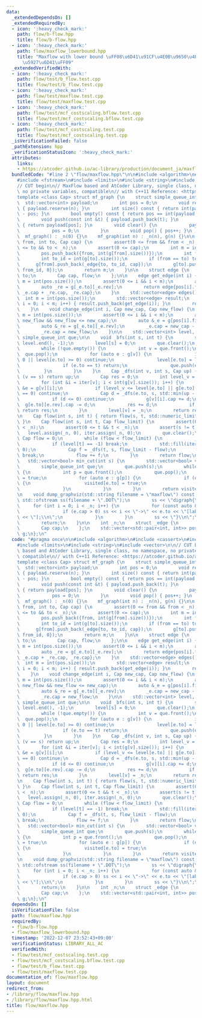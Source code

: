 ```yaml
---
data:
  _extendedDependsOn: []
  _extendedRequiredBy:
  - icon: ':heavy_check_mark:'
    path: flow/b-flow.hpp
    title: flow/b-flow.hpp
  - icon: ':heavy_check_mark:'
    path: flow/maxflow_lowerbound.hpp
    title: "Maxflow with lower bound \uFF08\u6D41\u91CF\u4E0B\u9650\u4ED8\u304D\u6700\
      \u5927\u6D41\uFF09"
  _extendedVerifiedWith:
  - icon: ':heavy_check_mark:'
    path: flow/test/b_flow.test.cpp
    title: flow/test/b_flow.test.cpp
  - icon: ':heavy_check_mark:'
    path: flow/test/maxflow.test.cpp
    title: flow/test/maxflow.test.cpp
  - icon: ':heavy_check_mark:'
    path: flow/test/mcf_costscaling.bflow.test.cpp
    title: flow/test/mcf_costscaling.bflow.test.cpp
  - icon: ':heavy_check_mark:'
    path: flow/test/mcf_costscaling.test.cpp
    title: flow/test/mcf_costscaling.test.cpp
  _isVerificationFailed: false
  _pathExtension: hpp
  _verificationStatusIcon: ':heavy_check_mark:'
  attributes:
    links:
    - https://atcoder.github.io/ac-library/production/document_ja/maxflow.html>
  bundledCode: "#line 2 \"flow/maxflow.hpp\"\n\n#include <algorithm>\n#include <cassert>\n\
    #include <fstream>\n#include <limits>\n#include <string>\n#include <vector>\n\n\
    // CUT begin\n// MaxFlow based and AtCoder Library, single class, no namespace,\
    \ no private variables, compatible\n// with C++11 Reference: <https://atcoder.github.io/ac-library/production/document_ja/maxflow.html>\n\
    template <class Cap> struct mf_graph {\n    struct simple_queue_int {\n      \
    \  std::vector<int> payload;\n        int pos = 0;\n        void reserve(int n)\
    \ { payload.reserve(n); }\n        int size() const { return int(payload.size())\
    \ - pos; }\n        bool empty() const { return pos == int(payload.size()); }\n\
    \        void push(const int &t) { payload.push_back(t); }\n        int &front()\
    \ { return payload[pos]; }\n        void clear() {\n            payload.clear();\n\
    \            pos = 0;\n        }\n        void pop() { pos++; }\n    };\n\n  \
    \  mf_graph() : _n(0) {}\n    mf_graph(int n) : _n(n), g(n) {}\n\n    int add_edge(int\
    \ from, int to, Cap cap) {\n        assert(0 <= from && from < _n);\n        assert(0\
    \ <= to && to < _n);\n        assert(0 <= cap);\n        int m = int(pos.size());\n\
    \        pos.push_back({from, int(g[from].size())});\n        int from_id = int(g[from].size());\n\
    \        int to_id = int(g[to].size());\n        if (from == to) to_id++;\n  \
    \      g[from].push_back(_edge{to, to_id, cap});\n        g[to].push_back(_edge{from,\
    \ from_id, 0});\n        return m;\n    }\n\n    struct edge {\n        int from,\
    \ to;\n        Cap cap, flow;\n    };\n\n    edge get_edge(int i) {\n        int\
    \ m = int(pos.size());\n        assert(0 <= i && i < m);\n        auto _e = g[pos[i].first][pos[i].second];\n\
    \        auto _re = g[_e.to][_e.rev];\n        return edge{pos[i].first, _e.to,\
    \ _e.cap + _re.cap, _re.cap};\n    }\n    std::vector<edge> edges() {\n      \
    \  int m = int(pos.size());\n        std::vector<edge> result;\n        for (int\
    \ i = 0; i < m; i++) { result.push_back(get_edge(i)); }\n        return result;\n\
    \    }\n    void change_edge(int i, Cap new_cap, Cap new_flow) {\n        int\
    \ m = int(pos.size());\n        assert(0 <= i && i < m);\n        assert(0 <=\
    \ new_flow && new_flow <= new_cap);\n        auto &_e = g[pos[i].first][pos[i].second];\n\
    \        auto &_re = g[_e.to][_e.rev];\n        _e.cap = new_cap - new_flow;\n\
    \        _re.cap = new_flow;\n    }\n\n    std::vector<int> level, iter;\n   \
    \ simple_queue_int que;\n\n    void _bfs(int s, int t) {\n        std::fill(level.begin(),\
    \ level.end(), -1);\n        level[s] = 0;\n        que.clear();\n        que.push(s);\n\
    \        while (!que.empty()) {\n            int v = que.front();\n          \
    \  que.pop();\n            for (auto e : g[v]) {\n                if (e.cap ==\
    \ 0 || level[e.to] >= 0) continue;\n                level[e.to] = level[v] + 1;\n\
    \                if (e.to == t) return;\n                que.push(e.to);\n   \
    \         }\n        }\n    }\n    Cap _dfs(int v, int s, Cap up) {\n        if\
    \ (v == s) return up;\n        Cap res = 0;\n        int level_v = level[v];\n\
    \        for (int &i = iter[v]; i < int(g[v].size()); i++) {\n            _edge\
    \ &e = g[v][i];\n            if (level_v <= level[e.to] || g[e.to][e.rev].cap\
    \ == 0) continue;\n            Cap d = _dfs(e.to, s, std::min(up - res, g[e.to][e.rev].cap));\n\
    \            if (d <= 0) continue;\n            g[v][i].cap += d;\n          \
    \  g[e.to][e.rev].cap -= d;\n            res += d;\n            if (res == up)\
    \ return res;\n        }\n        level[v] = _n;\n        return res;\n    }\n\
    \n    Cap flow(int s, int t) { return flow(s, t, std::numeric_limits<Cap>::max());\
    \ }\n    Cap flow(int s, int t, Cap flow_limit) {\n        assert(0 <= s && s\
    \ < _n);\n        assert(0 <= t && t < _n);\n        assert(s != t);\n\n     \
    \   level.assign(_n, 0), iter.assign(_n, 0);\n        que.clear();\n\n       \
    \ Cap flow = 0;\n        while (flow < flow_limit) {\n            _bfs(s, t);\n\
    \            if (level[t] == -1) break;\n            std::fill(iter.begin(), iter.end(),\
    \ 0);\n            Cap f = _dfs(t, s, flow_limit - flow);\n            if (!f)\
    \ break;\n            flow += f;\n        }\n        return flow;\n    }\n\n \
    \   std::vector<bool> min_cut(int s) {\n        std::vector<bool> visited(_n);\n\
    \        simple_queue_int que;\n        que.push(s);\n        while (!que.empty())\
    \ {\n            int p = que.front();\n            que.pop();\n            visited[p]\
    \ = true;\n            for (auto e : g[p]) {\n                if (e.cap && !visited[e.to])\
    \ {\n                    visited[e.to] = true;\n                    que.push(e.to);\n\
    \                }\n            }\n        }\n        return visited;\n    }\n\
    \n    void dump_graphviz(std::string filename = \"maxflow\") const {\n       \
    \ std::ofstream ss(filename + \".DOT\");\n        ss << \"digraph{\\n\";\n   \
    \     for (int i = 0; i < _n; i++) {\n            for (const auto &e : g[i]) {\n\
    \                if (e.cap > 0) ss << i << \"->\" << e.to << \"[label=\" << e.cap\
    \ << \"];\\n\";\n            }\n        }\n        ss << \"}\\n\";\n        ss.close();\n\
    \        return;\n    }\n\n    int _n;\n    struct _edge {\n        int to, rev;\n\
    \        Cap cap;\n    };\n    std::vector<std::pair<int, int>> pos;\n    std::vector<std::vector<_edge>>\
    \ g;\n};\n"
  code: "#pragma once\n\n#include <algorithm>\n#include <cassert>\n#include <fstream>\n\
    #include <limits>\n#include <string>\n#include <vector>\n\n// CUT begin\n// MaxFlow\
    \ based and AtCoder Library, single class, no namespace, no private variables,\
    \ compatible\n// with C++11 Reference: <https://atcoder.github.io/ac-library/production/document_ja/maxflow.html>\n\
    template <class Cap> struct mf_graph {\n    struct simple_queue_int {\n      \
    \  std::vector<int> payload;\n        int pos = 0;\n        void reserve(int n)\
    \ { payload.reserve(n); }\n        int size() const { return int(payload.size())\
    \ - pos; }\n        bool empty() const { return pos == int(payload.size()); }\n\
    \        void push(const int &t) { payload.push_back(t); }\n        int &front()\
    \ { return payload[pos]; }\n        void clear() {\n            payload.clear();\n\
    \            pos = 0;\n        }\n        void pop() { pos++; }\n    };\n\n  \
    \  mf_graph() : _n(0) {}\n    mf_graph(int n) : _n(n), g(n) {}\n\n    int add_edge(int\
    \ from, int to, Cap cap) {\n        assert(0 <= from && from < _n);\n        assert(0\
    \ <= to && to < _n);\n        assert(0 <= cap);\n        int m = int(pos.size());\n\
    \        pos.push_back({from, int(g[from].size())});\n        int from_id = int(g[from].size());\n\
    \        int to_id = int(g[to].size());\n        if (from == to) to_id++;\n  \
    \      g[from].push_back(_edge{to, to_id, cap});\n        g[to].push_back(_edge{from,\
    \ from_id, 0});\n        return m;\n    }\n\n    struct edge {\n        int from,\
    \ to;\n        Cap cap, flow;\n    };\n\n    edge get_edge(int i) {\n        int\
    \ m = int(pos.size());\n        assert(0 <= i && i < m);\n        auto _e = g[pos[i].first][pos[i].second];\n\
    \        auto _re = g[_e.to][_e.rev];\n        return edge{pos[i].first, _e.to,\
    \ _e.cap + _re.cap, _re.cap};\n    }\n    std::vector<edge> edges() {\n      \
    \  int m = int(pos.size());\n        std::vector<edge> result;\n        for (int\
    \ i = 0; i < m; i++) { result.push_back(get_edge(i)); }\n        return result;\n\
    \    }\n    void change_edge(int i, Cap new_cap, Cap new_flow) {\n        int\
    \ m = int(pos.size());\n        assert(0 <= i && i < m);\n        assert(0 <=\
    \ new_flow && new_flow <= new_cap);\n        auto &_e = g[pos[i].first][pos[i].second];\n\
    \        auto &_re = g[_e.to][_e.rev];\n        _e.cap = new_cap - new_flow;\n\
    \        _re.cap = new_flow;\n    }\n\n    std::vector<int> level, iter;\n   \
    \ simple_queue_int que;\n\n    void _bfs(int s, int t) {\n        std::fill(level.begin(),\
    \ level.end(), -1);\n        level[s] = 0;\n        que.clear();\n        que.push(s);\n\
    \        while (!que.empty()) {\n            int v = que.front();\n          \
    \  que.pop();\n            for (auto e : g[v]) {\n                if (e.cap ==\
    \ 0 || level[e.to] >= 0) continue;\n                level[e.to] = level[v] + 1;\n\
    \                if (e.to == t) return;\n                que.push(e.to);\n   \
    \         }\n        }\n    }\n    Cap _dfs(int v, int s, Cap up) {\n        if\
    \ (v == s) return up;\n        Cap res = 0;\n        int level_v = level[v];\n\
    \        for (int &i = iter[v]; i < int(g[v].size()); i++) {\n            _edge\
    \ &e = g[v][i];\n            if (level_v <= level[e.to] || g[e.to][e.rev].cap\
    \ == 0) continue;\n            Cap d = _dfs(e.to, s, std::min(up - res, g[e.to][e.rev].cap));\n\
    \            if (d <= 0) continue;\n            g[v][i].cap += d;\n          \
    \  g[e.to][e.rev].cap -= d;\n            res += d;\n            if (res == up)\
    \ return res;\n        }\n        level[v] = _n;\n        return res;\n    }\n\
    \n    Cap flow(int s, int t) { return flow(s, t, std::numeric_limits<Cap>::max());\
    \ }\n    Cap flow(int s, int t, Cap flow_limit) {\n        assert(0 <= s && s\
    \ < _n);\n        assert(0 <= t && t < _n);\n        assert(s != t);\n\n     \
    \   level.assign(_n, 0), iter.assign(_n, 0);\n        que.clear();\n\n       \
    \ Cap flow = 0;\n        while (flow < flow_limit) {\n            _bfs(s, t);\n\
    \            if (level[t] == -1) break;\n            std::fill(iter.begin(), iter.end(),\
    \ 0);\n            Cap f = _dfs(t, s, flow_limit - flow);\n            if (!f)\
    \ break;\n            flow += f;\n        }\n        return flow;\n    }\n\n \
    \   std::vector<bool> min_cut(int s) {\n        std::vector<bool> visited(_n);\n\
    \        simple_queue_int que;\n        que.push(s);\n        while (!que.empty())\
    \ {\n            int p = que.front();\n            que.pop();\n            visited[p]\
    \ = true;\n            for (auto e : g[p]) {\n                if (e.cap && !visited[e.to])\
    \ {\n                    visited[e.to] = true;\n                    que.push(e.to);\n\
    \                }\n            }\n        }\n        return visited;\n    }\n\
    \n    void dump_graphviz(std::string filename = \"maxflow\") const {\n       \
    \ std::ofstream ss(filename + \".DOT\");\n        ss << \"digraph{\\n\";\n   \
    \     for (int i = 0; i < _n; i++) {\n            for (const auto &e : g[i]) {\n\
    \                if (e.cap > 0) ss << i << \"->\" << e.to << \"[label=\" << e.cap\
    \ << \"];\\n\";\n            }\n        }\n        ss << \"}\\n\";\n        ss.close();\n\
    \        return;\n    }\n\n    int _n;\n    struct _edge {\n        int to, rev;\n\
    \        Cap cap;\n    };\n    std::vector<std::pair<int, int>> pos;\n    std::vector<std::vector<_edge>>\
    \ g;\n};\n"
  dependsOn: []
  isVerificationFile: false
  path: flow/maxflow.hpp
  requiredBy:
  - flow/b-flow.hpp
  - flow/maxflow_lowerbound.hpp
  timestamp: '2022-12-07 23:52:43+09:00'
  verificationStatus: LIBRARY_ALL_AC
  verifiedWith:
  - flow/test/mcf_costscaling.test.cpp
  - flow/test/mcf_costscaling.bflow.test.cpp
  - flow/test/b_flow.test.cpp
  - flow/test/maxflow.test.cpp
documentation_of: flow/maxflow.hpp
layout: document
redirect_from:
- /library/flow/maxflow.hpp
- /library/flow/maxflow.hpp.html
title: flow/maxflow.hpp
---
```

